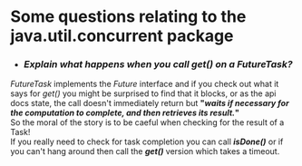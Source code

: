 # Some questions relating to the java.util.concurrent package

* ### *Explain what happens when you call get() on a FutureTask?*<br>
*FutureTask* implements the *Future* interface and if you check out what it says for *get()* you might be surprised to find that it blocks, or as the api docs state, the call doesn't immediately return but **"*waits if necessary for the computation to complete, and then retrieves its result.*"** <br>
So the moral of the story is to be caeful when checking for the result of a Task!<br>
If you really need to check for task completion you can call ***isDone()*** or if you can't hang around then call the ***get()*** version which takes a timeout.

